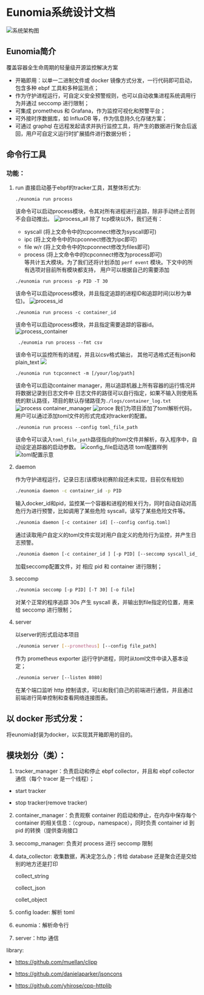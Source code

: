 # Eunomia系统设计文档
![系统架构图](../imgs/dev_3_arch.png)
## Eunomia简介
覆盖容器全生命周期的轻量级开源监控解决方案

- 开箱即用：以单一二进制文件或 docker 镜像方式分发，一行代码即可启动，包含多种 ebpf 工具和多种监测点；
- 作为守护进程运行，可自定义安全预警规则，也可以自动收集进程系统调用行为并通过 seccomp 进行限制；
- 可集成 prometheus 和 Grafana，作为监控可视化和预警平台；
- 可外接时序数据库，如 InfluxDB 等，作为信息持久化存储方案；
- 可通过 graphql 在远程发起请求并执行监控工具，将产生的数据进行聚合后返回，用户可自定义运行时扩展插件进行数据分析；

## 命令行工具

### 功能：

1. run
    直接启动基于ebpf的tracker工具，其整体形式为:
   ```
   ./eunomia run process
    ```
    该命令可以启动process模块，令其对所有进程进行追踪，除非手动终止否则不会自动推出。
   ![process_all](../imgs/cmd_show/cmd_run_process_all.png)
   除了 tcp模块以外，我们还有：
   - syscall (将上文命令中的tcpconnect修改为syscall即可)
   - ipc (将上文命令中的tcpconnect修改为ipc即可)
   - file w/r (将上文命令中的tcpconnect修改为files即可)
   - process (将上文命令中的tcpconnect修改为process即可)  
     等共计五大模块。为了我们还将计划添加 `perf event` 模块。下文中的所有选项对目前所有模块都支持，
   用户可以根据自己的需要添加
    ```
    ./eunomia run process -p PID -T 30 
    ```
    该命令可以启动process模块，并且指定追踪的进程ID和追踪时间(以秒为单位)。
   ![process_id](../imgs/cmd_show/cmd_run_process_p_T.png)
    ```
    ./eunomia run process -c container_id 
    ```
   该命令可以启动process模块，并且指定需要追踪的容器id。
   ![process_container](../imgs/cmd_show/cmd_run_process_container.png)
   ```
    ./eunomia run process --fmt csv
    ```
    该命令可以监控所有的进程，并且以csv格式输出， 其他可选格式还有json和plain_text
   ![](../imgs/cmd_show/cmd_run_process__fmt.png)
    ```
    ./eunomia run tcpconnect -m [/your/log/path]
    ```
   该命令可以启动container manager，用以追踪机器上所有容器的运行情况并将数据记录到日志文件中
   日志文件的路径可以自行指定，如果不输入则使用系统的默认路径，项目的默认存储路径为`./logs/container_log.txt`
   ![process container_manager](../imgs/cmd_show/cmd_run_syscall_m.png)
   ![proce](../imgs/cmd_show/cmd_run_syscall_m2.png)
   我们为项目添加了toml解析代码，用户可以通过添加toml文件的形式完成对tracker的配置。
   ```
   ./eunomia run process --config toml_file_path
   ```
   该命令可以读入`toml_file_path`路径指向的toml文件并解析，存入程序中，自动设定追踪器的启动参数。
   ![config_file启动选项](../imgs/cmd_show/cmd_run_process_config.png)
   toml配置样例
   ![toml配置示意](../imgs/cmd_show/toml.png)

2. daemon
   
   作为守护进程运行，记录日志(该模块初赛阶段还未实现，目前仅有规划)

    ```sh
    ./eunomia daemon -c container_id -p PID
    ```

    输入docker_id和pid，监控某一个容器和进程的相关行为，同时自动自动对高危行为进行预警，比如调用了某些危险 syscall，读写了某些危险文件等。

    ```sh
    ./eunomia daemon [-c container id] [--config config.toml]
    ```

    通过读取用户自定义的toml文件实现对用户自定义的危险行为监控，并产生日志预警。

    ```sh
   ./eunomia daemon [-c container_id ] [-p PID] [--seccomp syscall_id_file]
    ```

    加载seccomp配置文件，对 相应 pid 和 container 进行限制；

3. seccomp
   
    ```sh
    ./eunomia seccomp [-p PID] [-T 30] [-o file]
    ```

    对某个正常的程序追踪 30s 产生 syscall 表，并输出到file指定的位置，用来给 seccomp 进行限制；

4. server

   以server的形式启动本项目

    ```sh
    ./eunomia server [--prometheus] [--config file_path]
    ```

    作为 prometheus exporter 运行守护进程，同时从toml文件中读入基本设定；

    ```sh
    ./eunomia server [--listen 8080]
    ```

    在某个端口监听 http 控制请求，可以和我们自己的前端进行通信，并且通过前端进行简单控制和查看网络连接图表。

## 以 docker 形式分发：

将eunomia封装为docker，以实现其开箱即用的目的。

## 模块划分（类）：


1. tracker_manager：负责启动和停止 ebpf collector，并且和 ebpf collector 通信（每个 tracer 是一个线程）；

- start tracker

- stop tracker(remove tracker)

2. container_manager：负责观察 container 的启动和停止，在内存中保存每个 container 的相关信息：（cgroup，namespace），同时负责 container id 到 pid 的转换（提供查询接口

3. seccomp_manager: 负责对 process 进行 seccomp 限制

4. data_collector: 收集数据，再决定怎么办；传给 database 还是聚合还是交给别的地方还是打印

    collect_string

    collect_json

    collet_object

5. config loader: 解析 toml
6. eunomia：解析命令行
7. server：http 通信


library:

- https://github.com/muellan/clipp

- https://github.com/danielaparker/jsoncons

- https://github.com/yhirose/cpp-httplib


